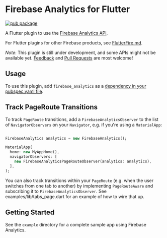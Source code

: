 # Firebase Analytics for Flutter

[![pub package](https://img.shields.io/pub/v/firebase_analytics.svg)](https://pub.dartlang.org/packages/firebase_analytics)

A Flutter plugin to use the [Firebase Analytics API](https://firebase.google.com/docs/analytics/).

For Flutter plugins for other Firebase products, see [FlutterFire.md](https://github.com/flutter/plugins/blob/master/FlutterFire.md).

*Note*: This plugin is still under development, and some APIs might not be available yet. [Feedback](https://github.com/flutter/flutter/issues) and [Pull Requests](https://github.com/flutter/plugins/pulls) are most welcome!

## Usage
To use this plugin, add `firebase_analytics` as a [dependency in your pubspec.yaml file](https://flutter.io/platform-plugins/).

## Track PageRoute Transitions

To track `PageRoute` transitions, add a `FirebaseAnalyticsObserver` to the list of `NavigatorObservers` on your
`Navigator`, e.g. if you're using a `MaterialApp`:

```dart

FirebaseAnalytics analytics = new FirebaseAnalytics();

MaterialApp(
  home: new MyAppHome(),
  navigatorObservers: [
    new FirebaseAnalyticsPageRouteObserver(analytics: analytics),
  ],
);
```

You can also track transitions within your `PageRoute` (e.g. when the user switches from one tab to another) by
implementing `PageRouteAware` and subscribing it to `FirebaseAnalyticsObserver`. See examples/lib/tabs_page.dart
for an example of how to wire that up.

## Getting Started

See the `example` directory for a complete sample app using Firebase Analytics.
